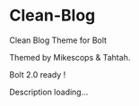 Clean-Blog
==========

Clean Blog Theme for Bolt

Themed by Mikescops & Tahtah.

Bolt 2.0 ready !


Description loading...
